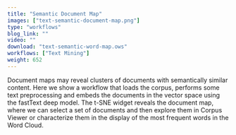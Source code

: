```yaml
---
title: "Semantic Document Map"
images: ["text-semantic-document-map.png"]
type: "workflows"
blog_link: ""
video: ""
download: "text-semantic-word-map.ows"
workflows: ["Text Mining"]
weight: 652
---
```


Document maps may reveal clusters of documents with semantically similar content. Here we show a workflow that loads the corpus, performs some text preprocessing and embeds the documents in the vector space using the fastText deep model. The t-SNE widget reveals the document map, where we can select a set of documents and then explore them in Corpus Viewer or characterize them in the display of the most frequent words in the Word Cloud.
